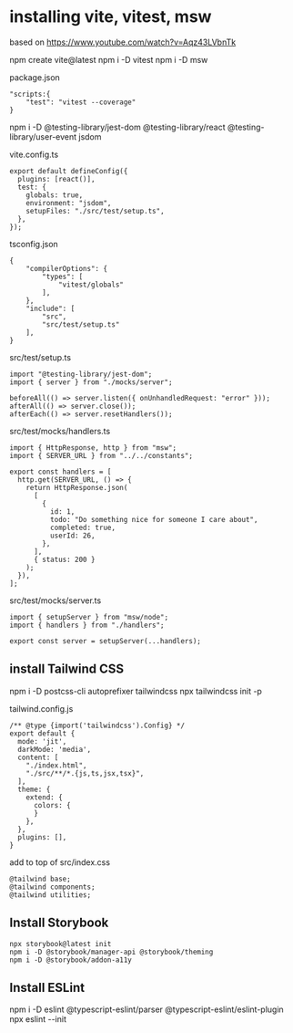 # installing vite, vitest, msw

based on https://www.youtube.com/watch?v=Aqz43LVbnTk

npm create vite@latest
npm i -D vitest
npm i -D msw

package.json

```
"scripts:{
    "test": "vitest --coverage"
}
```

npm i -D @testing-library/jest-dom @testing-library/react @testing-library/user-event jsdom

vite.config.ts

```
export default defineConfig({
  plugins: [react()],
  test: {
    globals: true,
    environment: "jsdom",
    setupFiles: "./src/test/setup.ts",
  },
});
```

tsconfig.json

```
{
    "compilerOptions": {
        "types": [
            "vitest/globals"
        ],
    },
    "include": [
        "src",
        "src/test/setup.ts"
    ],
}
```

src/test/setup.ts

```
import "@testing-library/jest-dom";
import { server } from "./mocks/server";

beforeAll(() => server.listen({ onUnhandledRequest: "error" }));
afterAll(() => server.close());
afterEach(() => server.resetHandlers());
```

src/test/mocks/handlers.ts

```
import { HttpResponse, http } from "msw";
import { SERVER_URL } from "../../constants";

export const handlers = [
  http.get(SERVER_URL, () => {
    return HttpResponse.json(
      [
        {
          id: 1,
          todo: "Do something nice for someone I care about",
          completed: true,
          userId: 26,
        },
      ],
      { status: 200 }
    );
  }),
];

```

src/test/mocks/server.ts

```
import { setupServer } from "msw/node";
import { handlers } from "./handlers";

export const server = setupServer(...handlers);

```

## install Tailwind CSS

npm i -D postcss-cli autoprefixer tailwindcss
npx tailwindcss init -p

tailwind.config.js

```
/** @type {import('tailwindcss').Config} */
export default {
  mode: 'jit',
  darkMode: 'media',
  content: [
    "./index.html",
    "./src/**/*.{js,ts,jsx,tsx}",
  ],
  theme: {
    extend: {
      colors: {
      }
    },
  },
  plugins: [],
}
```

add to top of src/index.css

```
@tailwind base;
@tailwind components;
@tailwind utilities;
```

## Install Storybook

```
npx storybook@latest init
npm i -D @storybook/manager-api @storybook/theming
npm i -D @storybook/addon-a11y
```

## Install ESLint

npm i -D eslint @typescript-eslint/parser @typescript-eslint/eslint-plugin
npx eslint --init
